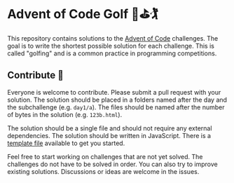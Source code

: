 # Advent of Code Golf 🌊⛳️🏌️

This repository contains solutions to the [Advent of Code](https://adventofcode.com/) challenges.  The goal is to write the shortest possible solution for each challenge. This is called "golfing" and is a common practice in programming competitions.

## Contribute 🔨

Everyone is welcome to contribute.  Please submit a pull request with your solution.  The solution should be placed in a folders named after the day and the subchallenge (e.g. `day1/a`). The files should be named after the number of bytes in the solution (e.g. `123b.html`).

The solution should be a single file and should not require any external dependencies. The solution should be written in JavaScript. There is a [template file](TEMPLATE.html) available to get you started.

Feel free to start working on challenges that are not yet solved. The challenges do not have to be solved in order. You can also try to improve existing solutions. Discussions or ideas are welcome in the issues.
